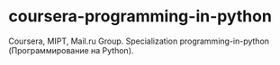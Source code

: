 # coursera-programming-in-python
Coursera, MIPT, Mail.ru Group. Specialization programming-in-python (Программирование на Python).
